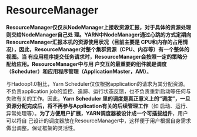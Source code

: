 ResourceManager
================================================================================
**ResourceManager仅仅从NodeManager上接收资源汇报，对于具体的资源处理则交给NodeManager自己处
理。YARN中NodeManager通过心跳的方式定期向ResourceManager汇报本机的资源使用状况（目前主要是
CPU和内存的占用情况），因此，ResourceManager对整个集群资源（CPU、内存等）有一个整体的视图。当
有应用程序提交任务请求时，ResourceManager会按照一定的策略分配给应用。ResourceManager中与用
户交互的最重要的组件就是调度（Scheduter）和应用程序管理（ApplicationMaster，AM）**。

与Hadoop1.0相比，Yarn Scheduler仅仅根据application的请求为其分配资源。不负责application 
job的监控、追踪、运行状态反馈，也不负责重新启动等任何与失败有关的工作。因此，**Yarn Scheduler
里的调度是真正意义上的“调度”，一旦资源分配完成后，将不再参与Application有关的后续管理工作**（如
启动、运行、异常处理等）。**为了方便用户扩展，YARN调度器被设计成一个可插拔组件**，用户可以将自
己设计的调度器放在ResourceManager中，这样便于用户根据自身需求做出调整。保证框架的灵活性。


